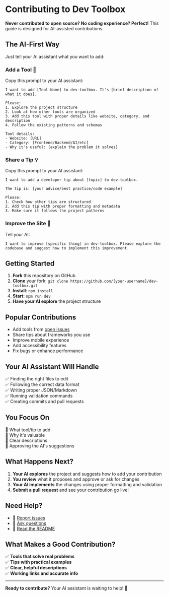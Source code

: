 # Contributing to Dev Toolbox

**Never contributed to open source? No coding experience? Perfect!** This guide is designed for AI-assisted contributions.

## The AI-First Way

Just tell your AI assistant what you want to add:

### Add a Tool 🔧

Copy this prompt to your AI assistant:

```
I want to add [Tool Name] to dev-toolbox. It's [brief description of what it does]. 

Please:
1. Explore the project structure 
2. Look at how other tools are organized
3. Add this tool with proper details like website, category, and description
4. Follow the existing patterns and schemas

Tool details:
- Website: [URL]
- Category: [Frontend/Backend/AI/etc] 
- Why it's useful: [explain the problem it solves]
```

### Share a Tip 💡

Copy this prompt to your AI assistant:

```
I want to add a developer tip about [topic] to dev-toolbox.

The tip is: [your advice/best practice/code example]

Please:
1. Check how other tips are structured
2. Add this tip with proper formatting and metadata
3. Make sure it follows the project patterns
```

### Improve the Site 🚀

Tell your AI:

```
I want to improve [specific thing] in dev-toolbox. Please explore the codebase and suggest how to implement this improvement.
```

## Getting Started

1. **Fork** this repository on GitHub
2. **Clone** your fork: `git clone https://github.com/[your-username]/dev-toolbox.git`
3. **Install**: `npm install`
4. **Start**: `npm run dev` 
5. **Have your AI explore** the project structure

## Popular Contributions

- Add tools from [open issues](../../issues) 
- Share tips about frameworks you use
- Improve mobile experience
- Add accessibility features
- Fix bugs or enhance performance

## Your AI Assistant Will Handle

✅ Finding the right files to edit  
✅ Following the correct data format  
✅ Writing proper JSON/Markdown  
✅ Running validation commands  
✅ Creating commits and pull requests

## You Focus On

🎯 What tool/tip to add  
🎯 Why it's valuable  
🎯 Clear descriptions  
🎯 Approving the AI's suggestions

## What Happens Next?

1. **Your AI explores** the project and suggests how to add your contribution
2. **You review** what it proposes and approve or ask for changes  
3. **Your AI implements** the changes using proper formatting and validation
4. **Submit a pull request** and see your contribution go live!

## Need Help?

- 🐛 [Report issues](../../issues)
- 💬 [Ask questions](../../discussions)  
- 📖 [Read the README](./README.md)

## What Makes a Good Contribution?

✅ **Tools that solve real problems**  
✅ **Tips with practical examples**  
✅ **Clear, helpful descriptions**  
✅ **Working links and accurate info**

---

**Ready to contribute?** Your AI assistant is waiting to help! 🚀